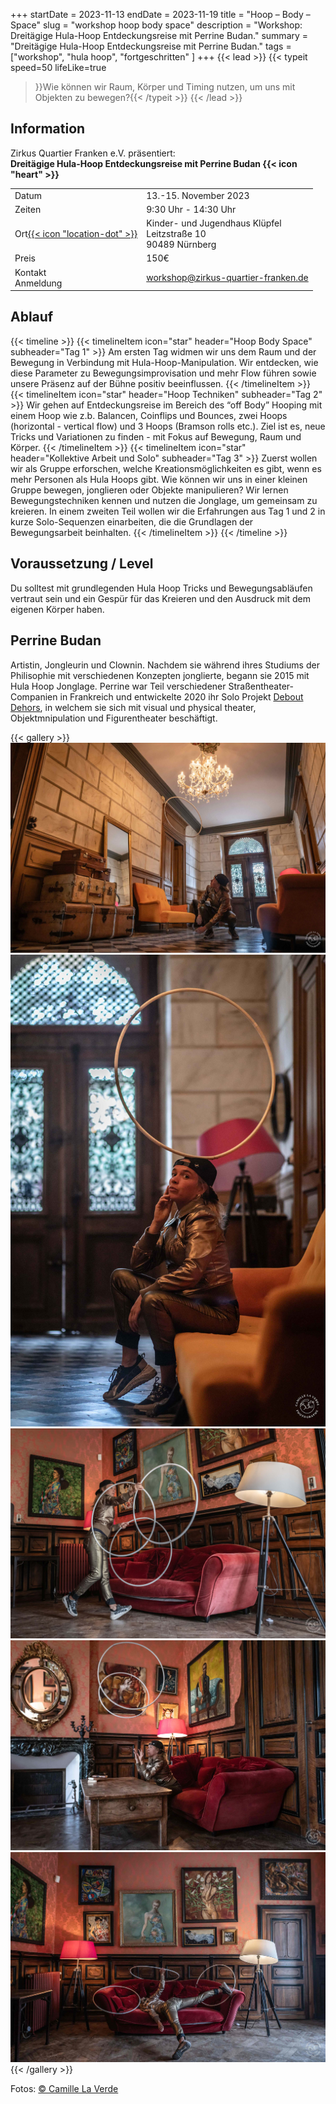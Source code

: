 +++
startDate = 2023-11-13
endDate = 2023-11-19
title = "Hoop – Body – Space"
slug = "workshop hoop body space"
description = "Workshop: Dreitägige Hula-Hoop Entdeckungsreise mit Perrine Budan."
summary = "Dreitägige Hula-Hoop Entdeckungsreise mit Perrine Budan."
tags = ["workshop", "hula hoop", "fortgeschritten" ]
+++
{{< lead >}}
{{< typeit
  speed=50
  lifeLike=true
>}}Wie können wir Raum, Körper und Timing nutzen, um uns mit Objekten zu bewegen?{{< /typeit >}}
{{< /lead >}}

## Information
Zirkus Quartier Franken e.V. präsentiert:  
**Dreitägige Hula-Hoop Entdeckungsreise mit Perrine Budan {{< icon "heart" >}}**
 
|||
|---|---|
|Datum|13.-15. November 2023|
|Zeiten|9:30 Uhr - 14:30 Uhr|
|Ort[{{< icon "location-dot" >}}](https://maps.app.goo.gl/NueirEDMF1TGLPVv5)|Kinder- und Jugendhaus Klüpfel<br>Leitzstraße 10<br>90489 Nürnberg|
|Preis|150€ |
|Kontakt<br>Anmeldung|workshop@zirkus-quartier-franken.de|


## Ablauf

{{< timeline >}}
{{< timelineItem icon="star" header="Hoop Body Space" subheader="Tag 1" >}}
Am ersten Tag widmen wir uns dem Raum und der Bewegung in Verbindung mit Hula-Hoop-Manipulation. Wir entdecken, wie diese Parameter zu Bewegungsimprovisation und mehr Flow führen sowie unsere Präsenz auf der Bühne positiv beeinflussen.
{{< /timelineItem >}}
{{< timelineItem icon="star" header="Hoop Techniken" subheader="Tag 2" >}}
Wir gehen auf Entdeckungsreise im Bereich des “off Body” Hooping mit einem Hoop wie z.b. Balancen, Coinflips und Bounces, zwei Hoops (horizontal - vertical flow) und 3 Hoops (Bramson rolls etc.). Ziel ist es, neue Tricks und Variationen zu finden - mit Fokus auf Bewegung, Raum und Körper.
{{< /timelineItem >}}
{{< timelineItem icon="star" header="Kollektive Arbeit und Solo" subheader="Tag 3" >}}
Zuerst wollen wir als Gruppe erforschen, welche Kreationsmöglichkeiten es gibt, wenn es mehr Personen als Hula Hoops gibt. Wie können wir uns in einer kleinen Gruppe bewegen, jonglieren oder Objekte manipulieren? Wir lernen Bewegungstechniken kennen und nutzen die Jonglage, um gemeinsam zu kreieren. In einem zweiten Teil wollen wir die Erfahrungen aus Tag 1 und 2 in kurze Solo-Sequenzen einarbeiten, die die Grundlagen der Bewegungsarbeit beinhalten.
{{< /timelineItem >}}
{{< /timeline >}}

## Voraussetzung / Level 
Du solltest mit grundlegenden Hula Hoop Tricks und Bewegungsabläufen vertraut sein und ein Gespür für das Kreieren und den Ausdruck mit dem eigenen Körper haben. 

## Perrine Budan
Artistin, Jongleurin und Clownin. Nachdem sie während ihres Studiums der Philisophie mit verschiedenen Konzepten jonglierte, begann sie 2015 mit Hula Hoop Jonglage. Perrine war Teil verschiedener Straßentheater-Companien in Frankreich und entwickelte 2020 ihr Solo Projekt [Debout Dehors](https://www.deboutdehors.com/), in welchem sie sich mit visual und physical theater, Objektmnipulation und Figurentheater beschäftigt.

{{< gallery >}}
  <img src="gallery/01.jpg" class="grid-w33" />
  <img src="gallery/02.jpg" class="grid-w33" />
  <img src="gallery/03.jpg" class="grid-w33" />
  <img src="gallery/04.jpg" class="grid-w33" />
  <img src="gallery/05.jpg" class="grid-w33" />
{{< /gallery >}}

Fotos: [© Camille La Verde](https://camillelaverde.com/)